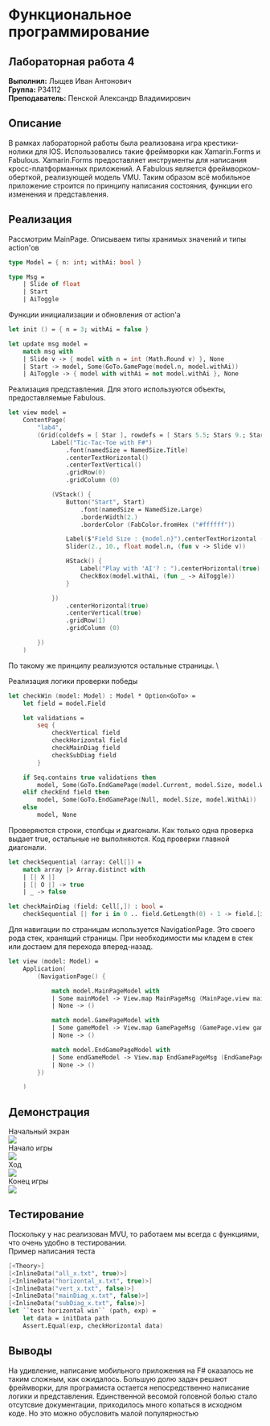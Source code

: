 # Функциональное программирование
## Лабораторная работа 4

**Выполнил:** Лыщев Иван Антонович \
**Группа:** P34112 \
**Преподаватель:** Пенской Александр Владимирович

## Описание
В рамках лабораторной работы была реализована игра крестики-нолики для IOS.
Использовались такие фреймворки как Xamarin.Forms и Fabulous.
Xamarin.Forms предоставляет инструменты для написания кросс-платформанных приложений.
А Fabulous является фреймворком-оберткой, реализующей модель VMU. Таким образом всё мобильное
приложение строится по принципу написания состояния, функции его изменения и представления.

## Реализация
Рассмотрим MainPage. 
Описываем типы хранимых значений и типы action'ов
```fsharp
type Model = { n: int; withAi: bool }

type Msg =
    | Slide of float
    | Start
    | AiToggle
```
Функции инициализации и обновления от action'а
```fsharp
let init () = { n = 3; withAi = false }

let update msg model =
    match msg with
    | Slide v -> { model with n = int (Math.Round v) }, None
    | Start -> model, Some(GoTo.GamePage(model.n, model.withAi))
    | AiToggle -> { model with withAi = not model.withAi }, None
```
Реализация представления. Для этого используются объекты, предоставляемые Fabulous.
```fsharp
let view model =
    ContentPage(
        "lab4",
        (Grid(coldefs = [ Star ], rowdefs = [ Stars 5.5; Stars 9.; Stars 5. ]) {
            Label("Tic-Tac-Toe with F#")
                .font(namedSize = NamedSize.Title)
                .centerTextHorizontal()
                .centerTextVertical()
                .gridRow(0)
                .gridColumn (0)

            (VStack() {
                Button("Start", Start)
                    .font(namedSize = NamedSize.Large)
                    .borderWidth(2.)
                    .borderColor (FabColor.fromHex ("#ffffff"))

                Label($"Field Size : {model.n}").centerTextHorizontal ()
                Slider(2., 10., float model.n, (fun v -> Slide v))

                HStack() {
                    Label("Play with 'AI'? : ").centerHorizontal(true).centerTextVertical ()
                    CheckBox(model.withAi, (fun _ -> AiToggle))
                }

            })
                .centerHorizontal(true)
                .centerVertical(true)
                .gridRow(1)
                .gridColumn (0)

        })
    )
```
По такому же принципу реализуются остальные страницы. \

Реализация логики проверки победы
```fsharp
let checkWin (model: Model) : Model * Option<GoTo> =
    let field = model.Field

    let validations =
        seq {
            checkVertical field
            checkHorizontal field
            checkMainDiag field
            checkSubDiag field
        }

    if Seq.contains true validations then
        model, Some(GoTo.EndGamePage(model.Current, model.Size, model.WithAi))
    elif checkEnd field then
        model, Some(GoTo.EndGamePage(Null, model.Size, model.WithAi))
    else
        model, None
```
Проверяются строки, столбцы и диагонали. Как только одна проверка выдает true, остальные не выполняются.
Код проверки главной диагонали.
```fsharp
let checkSequential (array: Cell[]) =
    match array |> Array.distinct with
    | [| X |]
    | [| O |] -> true
    | _ -> false

let checkMainDiag (field: Cell[,]) : bool =
    checkSequential [| for i in 0 .. field.GetLength(0) - 1 -> field.[i, i] |]
```

Для навигации по страницам используется NavigationPage. Это своего рода стек, хранящий страницы. При необходимости мы кладем в стек или достаем для перехода вперед-назад.
```fsharp
let view (model: Model) =
    Application(
        (NavigationPage() {

            match model.MainPageModel with
            | Some mainModel -> View.map MainPageMsg (MainPage.view mainModel)
            | None -> ()

            match model.GamePageModel with
            | Some gameModel -> View.map GamePageMsg (GamePage.view gameModel)
            | None -> ()

            match model.EndGamePageModel with
            | Some endGameModel -> View.map EndGamePageMsg (EndGamePage.view endGameModel)
            | None -> ()
        })

    )
```
## Демонстрация
Начальный экран\
<img src = "./imgs/start.png">\
Начало игры \
<img src = "./imgs/game-1.png"> \
Ход \
<img src = "./imgs/game-2.png"> \
Конец игры \
<img src = "./imgs/end.png">
## Тестирование 
Поскольку у нас реализован MVU, то работаем мы всегда с функциями, что очень удобно в тестировании. \
Пример написания теста 
```fsharp
[<Theory>]
[<InlineData("all_x.txt", true)>]
[<InlineData("horizontal_x.txt", true)>]
[<InlineData("vert_x.txt", false)>]
[<InlineData("mainDiag_x.txt", false)>]
[<InlineData("subDiag_x.txt", false)>]
let ``test horizontal win`` (path, exp) =
    let data = initData path
    Assert.Equal(exp, checkHorizontal data)
```

## Выводы
На удивление, написание мобильного приложения на F# оказалось не таким сложным, как ожидалось.
Большую долю задач решают фреймворки, для програмиста остается непосредственно написание логики и представления. 
Единственной весомой головной болью стало отсутсвие документации, приходилось много копаться в исходном коде. Но это можно обусловить малой популярностью 